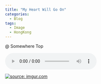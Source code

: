 ```yaml
---
title: "My Heart Will Go On"
categories:
  - Blog
tags:
  - Image
  - HongKong
---
```


@ Somewhere Top

<audio id="audios" controls="" height="100" width="100%" preload="auto" src="https://mp3.gisher.org/download/63/preview/true"></audio>

<a href="https://imgur.com/XzzZRxB"><img src="https://i.imgur.com/XzzZRxB.jpg" title="source: imgur.com" /></a>

<script src="https://utteranc.es/client.js"
        repo="serendipityinlife/serendipityinlife.github.io"
        issue-term="pathname"
        theme="github-light"
        crossorigin="anonymous"
        async>
</script>

